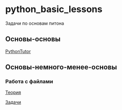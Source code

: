 # python_basic_lessons
Задачи по основам питона

## Основы-основы

[PythonTutor](http://pythontutor.ru/)

## Основы-немного-менее-основы

### Работа с файлами

[Теория](advanced_basics/files/files.md)

[Задачи](advanced_basics/files/tasks.md)

